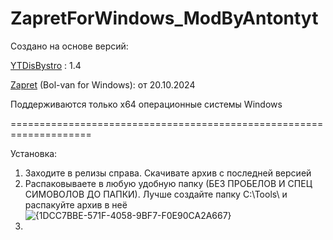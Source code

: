 # ZapretForWindows_ModByAntontyt

Создано на основе версий:

[YTDisBystro]([https://github.com/bol-van/zapret-win-bundle](https://ntc.party/t/%D1%81%D0%B1%D0%BE%D1%80%D0%BA%D0%B0-ytdisbystro-%D0%BD%D0%B0-%D0%BE%D1%81%D0%BD%D0%BE%D0%B2%D0%B5-zapret-%D1%82%D0%B5%D1%81%D1%82%D0%B8%D1%80%D0%BE%D0%B2%D0%B0%D0%BD%D0%B8%D0%B5-%D0%B8-%D0%BE%D0%B1%D1%81%D1%83%D0%B6%D0%B4%D0%B5%D0%BD%D0%B8%D0%B5-%D0%BD%D0%B5-%D0%BF%D0%B8%D1%88%D0%B8%D1%82%D0%B5-%D1%81%D1%8E%D0%B4%D0%B0-%D0%BD%D0%B8-%D0%BF%D1%80%D0%BE-%D0%BA%D0%B0%D0%BA%D0%B8%D0%B5-%D0%BE%D1%88%D0%B8%D0%B1%D0%BA%D0%B8-%D0%BD%D0%B5-%D0%BF%D1%80%D0%BE%D1%87%D0%B8%D1%82%D0%B0%D0%B2-1-%D0%B9-%D0%BF%D0%BE%D1%81%D1%82-%D1%82%D0%B5%D0%BC%D1%8B/11624)) : 1.4

[Zapret](https://github.com/bol-van/zapret-win-bundle) (Bol-van for Windows): от 20.10.2024

Поддерживаются только x64 операционные системы Windows

====================================================================

Установка:
1. Заходите в релизы справа. Скачивате архив с последней версией
2. Распаковываете в любую удобную папку (БЕЗ ПРОБЕЛОВ И СПЕЦ СИМОВОЛОВ ДО ПАПКИ). Лучше создайте папку C:\Tools\ и распакуйте архив в неё
![{1DCC7BBE-571F-4058-9BF7-F0E90CA2A667}](https://github.com/user-attachments/assets/102eb911-71f2-4f5a-9c35-ec397d6f5910)
3.
